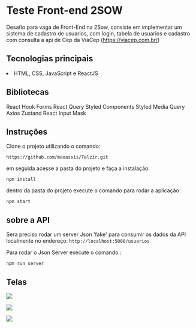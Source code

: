 # Teste Front-end 2SOW

Desafio para vaga de Front-End na 2Sow, consiste em implementar um sistema de cadastro de usuarios, com login, tabela de usuarios e cadastro com consulta a api de Cep da ViaCep (https://viacep.com.br/)

## Tecnologias principais

<li>HTML, CSS, JavaScript e ReactJS</li>

## Bibliotecas

React Hook Forms
React Query
Styled Components
Styled Media Query
Axios
Zustand
React Input Mask

## Instruções

Clone o projeto utilizando o comando:

`https://github.com/maxassis/Telzir.git`

em seguida acesse a pasta do projeto e faça a instalação:

`npm install`

dentro da pasta do projeto execute o comando para rodar a aplicação

`npm start`

## sobre a API

Sera preciso rodar um server Json 'fake' para consumir os dados da API localmente no endereço: `http://localhost:5000/usuarios`

Para rodar o Json Server execute o comando :

`npm run server`

## Telas

![](https://images2.imgbox.com/db/d8/BboF0sGR_o.png)

![](https://images2.imgbox.com/5f/6f/rJDxANp8_o.png)

![](https://images2.imgbox.com/98/95/3TelcQDD_o.png)
